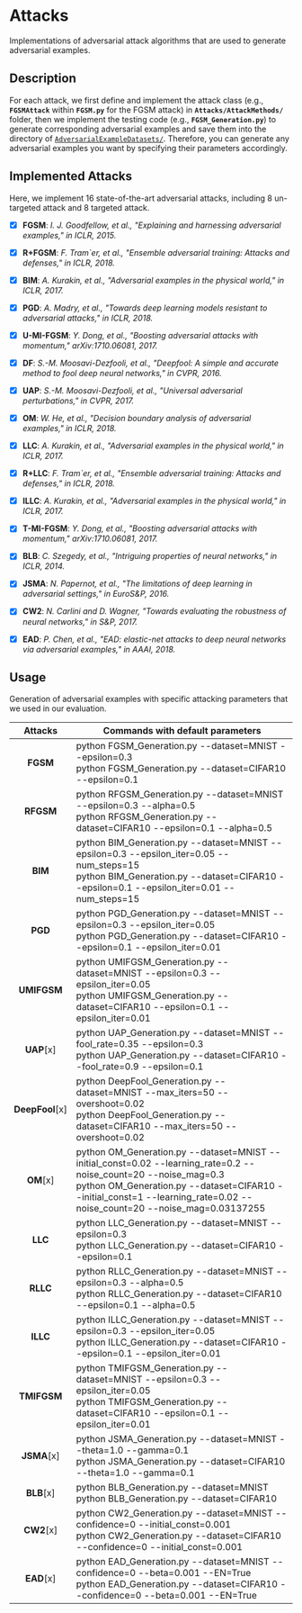 # Attacks

Implementations of adversarial attack algorithms that are used to generate adversarial examples.

## Description

For each attack, we first define and implement the attack class (e.g., **`FGSMAttack`** within **`FGSM.py`** for the FGSM attack) in **`Attacks/AttackMethods/`** folder, then we implement the testing code (e.g., **`FGSM_Generation.py`**) to generate corresponding adversarial examples and save them into the directory of [`AdversarialExampleDatasets/`](../AdversarialExampleDatasets/). Therefore, you can generate any adversarial examples you want by specifying their parameters accordingly.

## Implemented Attacks
Here, we implement 16 state-of-the-art adversarial attacks, including 8 un-targeted attack and 8 targeted attack.

- [x] **FGSM**: *I. J. Goodfellow, et al., "Explaining and harnessing adversarial examples," in ICLR, 2015.*
- [x] **R+FGSM**: *F. Tram`er, et al., "Ensemble adversarial training: Attacks and defenses," in ICLR, 2018.*
- [x] **BIM**: *A. Kurakin, et al., "Adversarial examples in the physical world," in ICLR, 2017.*
- [x] **PGD**: *A. Madry, et al., "Towards deep learning models resistant to adversarial attacks," in ICLR, 2018.*
- [x] **U-MI-FGSM**: *Y. Dong, et al., "Boosting adversarial attacks with momentum," arXiv:1710.06081, 2017.*
- [x] **DF**: *S.-M. Moosavi-Dezfooli, et al., "Deepfool: A simple and accurate method to fool deep neural networks," in CVPR, 2016.*
- [x] **UAP**: *S.-M. Moosavi-Dezfooli, et al., "Universal adversarial perturbations," in CVPR, 2017.*
- [x] **OM**: *W. He, et al., "Decision boundary analysis of adversarial examples," in ICLR, 2018.*

- [x] **LLC**: *A. Kurakin, et al., "Adversarial examples in the physical world," in ICLR, 2017.*
- [x] **R+LLC**: *F. Tram`er, et al., "Ensemble adversarial training: Attacks and defenses," in ICLR, 2018.*
- [x] **ILLC**: *A. Kurakin, et al., "Adversarial examples in the physical world," in ICLR, 2017.*
- [x] **T-MI-FGSM**: *Y. Dong, et al., "Boosting adversarial attacks with momentum," arXiv:1710.06081, 2017.*
- [x] **BLB**: *C. Szegedy, et al., "Intriguing properties of neural networks," in ICLR, 2014.*
- [x] **JSMA**: *N. Papernot, et al., "The limitations of deep learning in adversarial settings," in EuroS&P, 2016.*
- [x] **CW2**: *N. Carlini and D. Wagner, "Towards evaluating the robustness of neural networks," in S&P, 2017.*
- [x] **EAD**: *P. Chen, et al., "EAD: elastic-net attacks to deep neural networks via adversarial examples," in AAAI, 2018.*


## Usage

Generation of adversarial examples with specific attacking parameters that we used in our evaluation.

|   Attacks   | Commands with default parameters |
|:-----------:|--------------------------------- |
| **FGSM**    | python FGSM_Generation.py --dataset=MNIST --epsilon=0.3 <br> python FGSM_Generation.py --dataset=CIFAR10 --epsilon=0.1|
| **RFGSM**   | python RFGSM_Generation.py --dataset=MNIST --epsilon=0.3 --alpha=0.5 <br> python RFGSM_Generation.py --dataset=CIFAR10 --epsilon=0.1 --alpha=0.5 |
| **BIM**     | python BIM_Generation.py --dataset=MNIST --epsilon=0.3 --epsilon_iter=0.05 --num_steps=15 <br> python BIM_Generation.py --dataset=CIFAR10  --epsilon=0.1 --epsilon_iter=0.01 --num_steps=15 |
| **PGD**     | python PGD_Generation.py --dataset=MNIST --epsilon=0.3 --epsilon_iter=0.05 <br> python PGD_Generation.py --dataset=CIFAR10 --epsilon=0.1 --epsilon_iter=0.01 |
| **UMIFGSM** | python UMIFGSM_Generation.py --dataset=MNIST --epsilon=0.3 --epsilon_iter=0.05 <br> python UMIFGSM_Generation.py --dataset=CIFAR10 --epsilon=0.1 --epsilon_iter=0.01 |
| **UAP**[x]     | python UAP_Generation.py --dataset=MNIST --fool_rate=0.35 --epsilon=0.3 <br> python UAP_Generation.py --dataset=CIFAR10 --fool_rate=0.9 --epsilon=0.1 |
| **DeepFool**[x]| python DeepFool_Generation.py --dataset=MNIST --max_iters=50 --overshoot=0.02 <br> python DeepFool_Generation.py --dataset=CIFAR10 --max_iters=50 --overshoot=0.02 |
| **OM**[x]      | python OM_Generation.py --dataset=MNIST --initial_const=0.02 --learning_rate=0.2 --noise_count=20 --noise_mag=0.3 <br> python OM_Generation.py --dataset=CIFAR10 --initial_const=1 --learning_rate=0.02 --noise_count=20 --noise_mag=0.03137255 |
| **LLC**     | python LLC_Generation.py --dataset=MNIST --epsilon=0.3 <br> python LLC_Generation.py --dataset=CIFAR10 --epsilon=0.1 |
| **RLLC**    | python RLLC_Generation.py --dataset=MNIST --epsilon=0.3 --alpha=0.5 <br> python RLLC_Generation.py --dataset=CIFAR10 --epsilon=0.1 --alpha=0.5 |
| **ILLC**    | python ILLC_Generation.py --dataset=MNIST --epsilon=0.3 --epsilon_iter=0.05 <br> python ILLC_Generation.py --dataset=CIFAR10 --epsilon=0.1 --epsilon_iter=0.01 |
| **TMIFGSM** | python TMIFGSM_Generation.py --dataset=MNIST --epsilon=0.3 --epsilon_iter=0.05 <br> python TMIFGSM_Generation.py --dataset=CIFAR10 --epsilon=0.1 --epsilon_iter=0.01 |
| **JSMA**[x]    | python JSMA_Generation.py --dataset=MNIST --theta=1.0 --gamma=0.1 <br> python JSMA_Generation.py --dataset=CIFAR10 --theta=1.0 --gamma=0.1 |
| **BLB**[x]     | python BLB_Generation.py --dataset=MNIST <br> python BLB_Generation.py --dataset=CIFAR10 |
| **CW2**[x]     | python CW2_Generation.py --dataset=MNIST --confidence=0 --initial_const=0.001 <br> python CW2_Generation.py --dataset=CIFAR10 --confidence=0 --initial_const=0.001 |
| **EAD**[x]     | python EAD_Generation.py --dataset=MNIST --confidence=0 --beta=0.001 --EN=True <br> python EAD_Generation.py --dataset=CIFAR10 --confidence=0 --beta=0.001 --EN=True |

